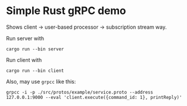 # Simple Rust gRPC demo

Shows client -> user-based processor -> subscription stream way.

Run server with
```
cargo run --bin server
```

Run client with
```
cargo run --bin client
```

Also, may use `grpcc` like this:

```
grpcc -i -p ./src/protos/example/service.proto --address 127.0.0.1:9000 --eval 'client.execute({command_id: 1}, printReply)'
```
